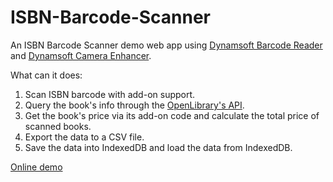 # ISBN-Barcode-Scanner

An ISBN Barcode Scanner demo web app using [Dynamsoft Barcode Reader](https://www.dynamsoft.com/barcode-reader/overview/) and [Dynamsoft Camera Enhancer](https://www.dynamsoft.com/camera-enhancer/overview/).

What can it does:

1. Scan ISBN barcode with add-on support.
2. Query the book's info through the [OpenLibrary's API](https://openlibrary.org/dev/docs/api/books).
3. Get the book's price via its add-on code and calculate the total price of scanned books.
4. Export the data to a CSV file.
5. Save the data into IndexedDB and load the data from IndexedDB.

[Online demo](https://tony-xlh.github.io/ISBN-Barcode-Scanner/)